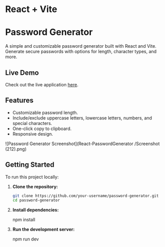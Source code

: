 # React + Vite

# Password Generator

A simple and customizable password generator built with React and Vite. Generate secure passwords with options for length, character types, and more.

## Live Demo

Check out the live application [here](https://password2generator.netlify.app/).

## Features

- Customizable password length.
- Include/exclude uppercase letters, lowercase letters, numbers, and special characters.
- One-click copy to clipboard.
- Responsive design.

![Password Generator Screenshot](React-PasswordGenerator
/Screenshot (212).png)


## Getting Started

To run this project locally:

1. **Clone the repository:**

   ```bash
   git clone https://github.com/your-username/password-generator.git
   cd password-generator
   
2. **Install dependencies:**

    npm install

3. **Run the development server:**

   npm run dev


